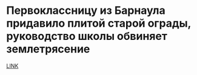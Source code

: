 # Первоклассницу из Барнаула придавило плитой старой ограды, руководство школы обвиняет землетрясение



[LINK](https://varlamov.ru/2837135.html)